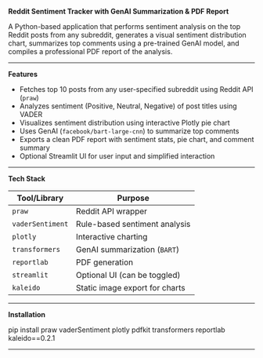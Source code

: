 **Reddit Sentiment Tracker with GenAI Summarization & PDF Report**

A Python-based application that performs sentiment analysis on the top Reddit posts from any subreddit, generates a visual sentiment distribution chart, summarizes top comments using a pre-trained GenAI model, and compiles a professional PDF report of the analysis.

---


**Features**

- Fetches top 10 posts from any user-specified subreddit using Reddit API (`praw`)
- Analyzes sentiment (Positive, Neutral, Negative) of post titles using VADER
- Visualizes sentiment distribution using interactive Plotly pie chart
- Uses GenAI (`facebook/bart-large-cnn`) to summarize top comments
- Exports a clean PDF report with sentiment stats, pie chart, and comment summary
- Optional Streamlit UI for user input and simplified interaction

---

**Tech Stack**

| Tool/Library      | Purpose                                 |
|------------------|-----------------------------------------|
| `praw`            | Reddit API wrapper                      |
| `vaderSentiment`  | Rule-based sentiment analysis           |
| `plotly`          | Interactive charting                    |
| `transformers`    | GenAI summarization (`BART`)            |
| `reportlab`       | PDF generation                          |
| `streamlit`       | Optional UI (can be toggled)            |
| `kaleido`         | Static image export for charts          |

---

**Installation**

pip install praw vaderSentiment plotly pdfkit transformers reportlab kaleido==0.2.1

---
